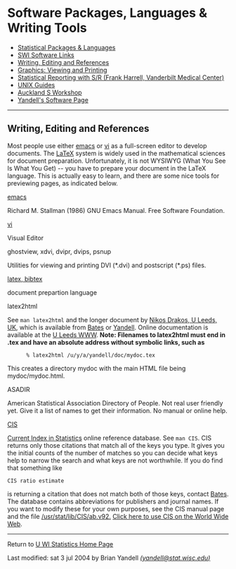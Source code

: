 Software Packages, Languages & Writing Tools
============================================

-   [Statistical Packages &
    Languages](http://www.amstat.org/profession/index.cfm?fuseaction=software)
-   [SWI Software Links](/~yandell/www/wright/software.html)
-   [Writing, Editing and References](#writing)
-   [Graphics: Viewing and Printing](graphics.html)
-   [Statistical Reporting with S/R (Frank Harrell, Vanderbilt Medical
    Center)](http://biostat.mc.vanderbilt.edu/twiki/bin/view/Main/StatReport)
-   [UNIX Guides](unix.html)
-   [Auckland S Workshop](http://www.stat.auckland.ac.nz/S-Workshop/)
-   [Yandell's Software Page](./)

* * * * *

Writing, Editing and References
-------------------------------

Most people use either [emacs](http://www.emacs.org/) or
[vi](http://weber.u.washington.edu/~rells/R110/) as a full-screen editor
to develop documents. The [LaTeX](latex.html) system is widely used in
the mathematical sciences for document preparation. Unfortunately, it is
not WYSIWYG (What You See Is What You Get) -- you have to prepare your
document in the LaTeX language. This is actually easy to learn, and
there are some nice tools for previewing pages, as indicated below.

[emacs](http://www.emacs.org/)

Richard M. Stallman (1986) GNU Emacs Manual. Free Software Foundation.

[vi](http://weber.u.washington.edu/~rells/R110/)

Visual Editor

ghostview, xdvi, dvipr, dvips, psnup

Utilities for viewing and printing DVI (\*.dvi) and postscript (\*.ps)
files.

[latex, bibtex](latex.html)

document prepartion language

latex2html

See `man latex2html` and the longer document by [Nikos Drakos, U Leeds,
UK](http://www.stat.wisc.edu/cgi-bin/finger?nikos@cbl.leeds.ac.uk),
which is available from
[Bates](http://www.stat.wisc.edu/cgi-bin/finger?bates@stat.wisc.edu) or
[Yandell](http://www.stat.wisc.edu/cgi-bin/finger?yandell@stat.wisc.edu).
Online documentation is available at the [U Leeds
WWW](http://cbl.leeds.ac.uk/nikos/tex2html/tex2html.html). **Note:
Filenames to latex2html must end in .tex and have an absolute address
without symbolic links, such as**

``` {width="80"}
      % latex2html /u/y/a/yandell/doc/mydoc.tex
```

This creates a directory mydoc with the main HTML file being
mydoc/mydoc.html.

ASADIR

American Statistical Association Directory of People. Not real user
friendly yet. Give it a list of names to get their information. No
manual or online help.

[CIS](/statistics/cis/)

[Current Index in Statistics](/statistics/cis/) online reference
database. See `man CIS`. CIS returns only those citations that match all
of the keys you type. It gives you the initial counts of the number of
matches so you can decide what keys help to narrow the search and what
keys are not worthwhile. If you do find that something like

``` {width="80"}
CIS ratio estimate
```

is returning a citation that does not match both of those keys, contact
[Bates](/cgi-bin/finger?bates@stat.wisc.edu). The database contains
abbreviations for publishers and journal names. If you want to modify
these for your own purposes, see the CIS manual page and the file
[/usr/stat/lib/CIS/ab.v92.](file:///usr/stat/lib/CIS/ab.v92) [Click here
to use CIS on the World Wide Web](/statistics/cis/).

* * * * *

Return to [U WI Statistics Home Page](/)

Last modified: sat 3 jul 2004 by Brian Yandell
[*(yandell@stat.wisc.edu)*](/~yandell)
